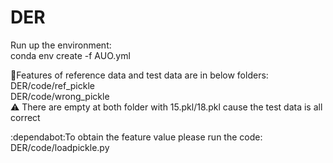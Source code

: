 # DER
Run up the environment:  
conda env create -f AUO.yml  

:file_folder:Features of reference data and test data are in below folders:  
DER/code/ref_pickle  
DER/code/wrong_pickle  
:warning: There are empty at both folder with 15.pkl/18.pkl cause the test data is all correct

:dependabot:To obtain the feature value please run the code:  
DER/code/loadpickle.py  
